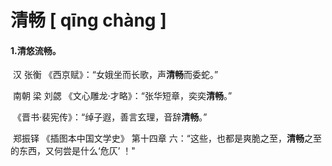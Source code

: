 # 清畅    [ qīng chàng ]

#### 1.清悠流畅。

​	汉 张衡 《西京赋》：“女娥坐而长歌，声**清畅**而委蛇。”

​	南朝  梁  刘勰  《文心雕龙·才略》：“张华短章，奕奕**清畅**。”

​	《晋书·裴宪传》：“绰子遐，善言玄理，音辞**清畅**。”

​	郑振铎  《插图本中国文学史》 第十四章 六：“这些，也都是爽脆之至，**清畅**之至的东西，又何尝是什么‘危仄’ ！"